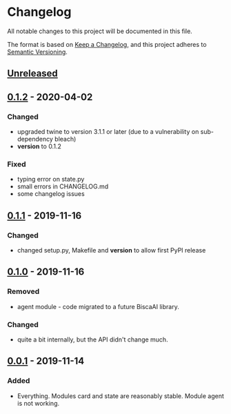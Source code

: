 # Changelog
All notable changes to this project will be documented in this file.

The format is based on [Keep a Changelog](https://keepachangelog.com/en/1.0.0/),
and this project adheres to [Semantic Versioning](https://semver.org/spec/v2.0.0.html).

## [Unreleased]

## [0.1.2] - 2020-04-02
### Changed
- upgraded twine to version 3.1.1 or later (due to a vulnerability on sub-dependency bleach)
- __version__ to 0.1.2

### Fixed
- typing error on state.py
- small errors in CHANGELOG.md
- some changelog issues

## [0.1.1] - 2019-11-16
### Changed
- changed setup.py, Makefile and __version__ to allow first PyPI release

## [0.1.0] - 2019-11-16
### Removed
- agent module - code migrated to a future BiscaAI library.

### Changed
- quite a bit internally, but the API didn't change much.

## [0.0.1] - 2019-11-14
### Added
- Everything. Modules card and state are reasonably stable. Module agent is not working.

[Unreleased]: https://github.com/NunoMCSilva/libbisca/compare/v0.1.2...HEAD
[0.1.2]: https://github.com/NunoMCSilva/libbisca/compare/v0.1.1...v0.1.2
[0.1.1]: https://github.com/NunoMCSilva/libbisca/compare/v0.1.0...v0.1.1
[0.1.0]: https://github.com/NunoMCSilva/libbisca/compare/v0.0.1...v0.1.0
[0.0.1]: https://github.com/NunoMCSilva/libbisca/releases/tag/v0.0.1
